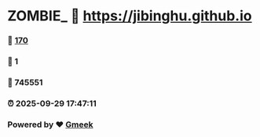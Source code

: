 # ZOMBIE_ :link: https://jibinghu.github.io 
### :page_facing_up: [170](https://jibinghu.github.io/tag.html) 
### :speech_balloon: 1 
### :hibiscus: 745551 
### :alarm_clock: 2025-09-29 17:47:11 
### Powered by :heart: [Gmeek](https://github.com/Meekdai/Gmeek)
